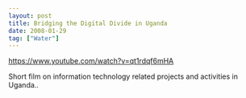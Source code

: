 ```yaml
---
layout: post
title: Bridging the Digital Divide in Uganda
date: 2008-01-29
tag: ["Water"]
---
```


https://www.youtube.com/watch?v=qt1rdqf6mHA  

Short film on information technology related projects and activities in Uganda..